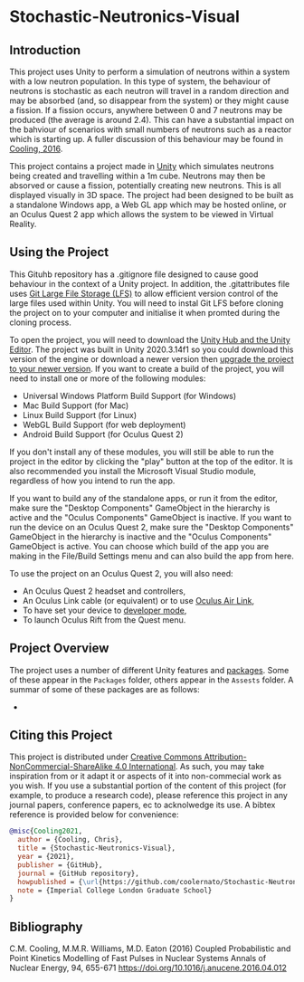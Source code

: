 # Stochastic-Neutronics-Visual

## Introduction

This project uses Unity to perform a simulation of neutrons within a system with a low neutron population. In this type of system, the behaviour of neutrons is stochastic as each neutron will travel in a random direction and may be absorbed (and, so disappear from the system) or they might cause a fission. If a fission occurs, anywhere between 0 and 7 neutrons may be produced (the average is around 2.4). This can have a substantial impact on the bahviour of scenarios with small numbers of neutrons such as a reactor which is starting up. A fuller discussion of this behaviour may be found in [Cooling, 2016](#1).

This project contains a project made in [Unity](https://unity.com/) which simulates neutrons being created and travelling within a 1m cube. Neutrons may then be absorved or cause a fission, potentially creating new neutrons. This is all displayed visually in 3D space. The project had been designed to be built as a standalone Windows app, a Web GL app which may be hosted online, or an Oculus Quest 2 app which allows the system to be viewed in Virtual Reality.

## Using the Project

This Gituhb repository has a .gitignore file designed to cause good behaviour in the context of a Unity project. In addition, the .gitattributes file uses [Git Large File Storage (LFS)](https://git-lfs.github.com/) to allow efficient version control of the large files used within Unity. You will need to instal Git LFS before cloning the project on to your computer and initialise it when promted during the cloning process.

To open the project, you will need to download the [Unity Hub and the Unity Editor](https://unity3d.com/get-unity/download). The project was built in Unity 2020.3.14f1 so you could download this version of the engine or download a newer version then [upgrade the project to your newer version](https://docs.unity3d.com/Manual/GettingStartedOpeningProjects.html). If you want to create a build of the project, you will need to install one or more of the following modules:

* Universal Windows Platform Build Support (for Windows)
* Mac Build Support (for Mac)
* Linux Build Support (for Linux)
* WebGL Build Support (for web deployment)
* Android Build Support (for Oculus Quest 2)

If you don't install any of these modules, you will still be able to run the project in the editor by clicking the "play" button at the top of the editor. It is also recommended you install the Microsoft Visual Studio module, regardless of how you intend to run the app.

If you want to build any of the standalone apps, or run it from the editor, make sure the "Desktop Components" GameObject in the hierarchy is active and the "Oculus Components" GameObject is inactive. If you want to run the device on an Oculus Quest 2, make sure the "Desktop Components" GameObject in the hierarchy is inactive and the "Oculus Components" GameObject is active. You can choose which build of the app you are making in the File/Build Settings menu and can also build the app from here.

To use the project on an Oculus Quest 2, you will also need:

* An Oculus Quest 2 headset and controllers,
* An Oculus Link cable (or equivalent) or to use [Oculus Air Link](https://support.oculus.com/link/),
* To have set your device to [developer mode](https://developer.oculus.com/documentation/native/android/mobile-device-setup/),
* To launch Oculus Rift from the Quest menu. 

## Project Overview

The project uses a number of different Unity features and [packages](https://docs.unity3d.com/Manual/PackagesList.html). Some of these appear in the ```Packages``` folder, others appear in the ```Assests``` folder. A summar of some of these packages are as follows:

* 




## Citing this Project

This project is distributed under [Creative Commons Attribution-NonCommercial-ShareAlike 4.0 International](https://creativecommons.org/licenses/by-nc-sa/4.0/legalcode). As such, you may take inspiration from or it adapt it or aspects of it into non-commecial work as you wish. If you use a substantial portion of the content of this project (for example, to produce a research code), please reference this project in any journal papers, conference papers, ec to acknolwedge its use. A bibtex reference is provided below for convenience:

```bibtex
@misc{Cooling2021,
  author = {Cooling, Chris},
  title = {Stochastic-Neutronics-Visual},
  year = {2021},
  publisher = {GitHub},
  journal = {GitHub repository},
  howpublished = {\url{https://github.com/coolernato/Stochastic-Neutronics-Visual}},
  note = {Imperial College London Graduate School}
}
```

## Bibliography

<a id="1"></a> C.M. Cooling, M.M.R. Williams, M.D. Eaton (2016)
Coupled Probabilistic and Point Kinetics Modelling of Fast Pulses in Nuclear Systems
Annals of Nuclear Energy, 94, 655-671
https://doi.org/10.1016/j.anucene.2016.04.012
